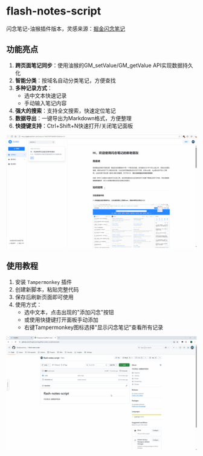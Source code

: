 # flash-notes-script

闪念笔记-油猴插件版本，灵感来源：[掘金闪念笔记](https://juejin.cn/flash-note)

## 功能亮点

1. **跨页面笔记同步**：使用油猴的GM_setValue/GM_getValue API实现数据持久化
2. **智能分类**：按域名自动分类笔记，方便查找
3. **多种记录方式**：
   - 选中文本快速记录
   - 手动输入笔记内容
4. **强大的搜索**：支持全文搜索，快速定位笔记
5. **数据导出**：一键导出为Markdown格式，方便整理
6. **快捷键支持**：Ctrl+Shift+N快速打开/关闭笔记面板
   
   

![使用演示示例](./images/usage.gif)



## 使用教程

1. 安装 `Tampermonkey` 插件
2. 创建新脚本，粘贴完整代码
3. 保存后刷新页面即可使用
4. 使用方式：
   - 选中文本，点击出现的"添加闪念"按钮
   - 或使用快捷键打开面板手动添加
   - 右键Tampermonkey图标选择"显示闪念笔记"查看所有记录
     
     

![安装教程](./images/install.gif)
